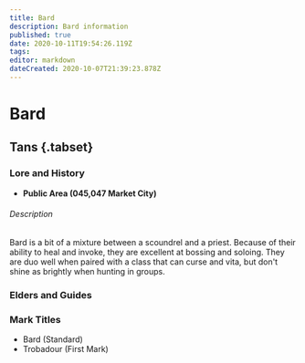 ```yaml
---
title: Bard
description: Bard information
published: true
date: 2020-10-11T19:54:26.119Z
tags: 
editor: markdown
dateCreated: 2020-10-07T21:39:23.878Z
---
```


# Bard
## Tans {.tabset}
  ### Lore and History
  - **Public Area (045,047 Market City)**
  
###### Description
Bard is a bit of a mixture between a scoundrel and a priest. Because of their ability to heal and invoke, they are excellent at bossing and soloing. They are duo well when paired with a class that can curse and vita, but don't shine as brightly when hunting in groups.
  ### Elders and Guides
  ### Mark Titles
  - Bard (Standard)
  - Trobadour (First Mark)
  